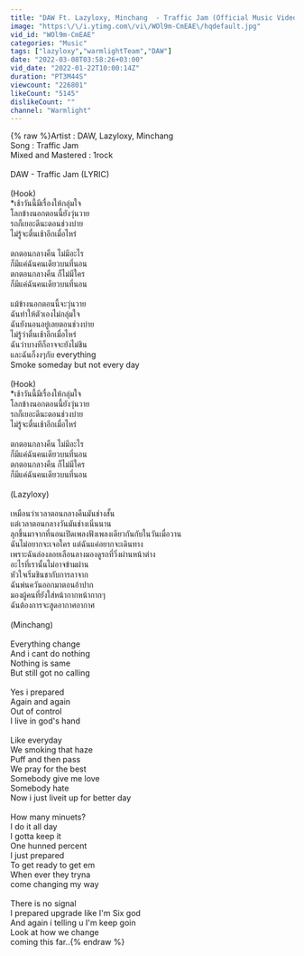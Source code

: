 ```yaml
---
title: "DAW Ft. Lazyloxy, Minchang  - Traffic Jam (Official Music Video)"
image: "https:\/\/i.ytimg.com\/vi\/WOl9m-CmEAE\/hqdefault.jpg"
vid_id: "WOl9m-CmEAE"
categories: "Music"
tags: ["lazyloxy","warmlightTeam","DAW"]
date: "2022-03-08T03:58:26+03:00"
vid_date: "2022-01-22T10:00:14Z"
duration: "PT3M44S"
viewcount: "226801"
likeCount: "5145"
dislikeCount: ""
channel: "Warmlight"
---
```

{% raw %}Artist : DAW, Lazyloxy, Minchang<br />Song : Traffic Jam<br />Mixed and Mastered : 1rock<br /><br />DAW  - Traffic Jam  (LYRIC) <br /><br />(Hook)<br />*เช้าวันนี้มีเรื่องให้กลุ่มใจ<br />โลกข้างนอกตอนนี้ยังวุ่นวาย<br />รถก็เยอะดีนะตอนช่วงบ่าย<br />ไม่รู้จะตื่นเช้าอีกเมื่อไหร่<br /><br />ตกตอนกลางคืน ไม่มีอะไร<br />ก็มีแค่ฉันคนเดียวบนที่นอน<br />ตกตอนกลางคืน ก็ไม่มีใคร<br />ก็มีแค่ฉันคนเดียวบนที่นอน<br /><br />แม้ข้างนอกตอนนี้จะวุ่นวาย<br />ฉันทำให้ตัวเองไม่กลุ่มใจ<br />ฉันยังนอนอยู่เลยตอนช่วงบ่าย<br />ไม่รู้ว่าตื่นเช้าอีกเมื่อไหร่<br />ฉันว่าบางทีก็อาจจะยังไม่ชิน<br />และฉันก็งงๆกับ everything <br />Smoke someday but not every day <br /><br />(Hook)<br />*เช้าวันนี้มีเรื่องให้กลุ่มใจ<br />โลกข้างนอกตอนนี้ยังวุ่นวาย<br />รถก็เยอะดีนะตอนช่วงบ่าย<br />ไม่รู้จะตื่นเช้าอีกเมื่อไหร่<br /><br />ตกตอนกลางคืน ไม่มีอะไร<br />ก็มีแค่ฉันคนเดียวบนที่นอน<br />ตกตอนกลางคืน ก็ไม่มีใคร<br />ก็มีแค่ฉันคนเดียวบนที่นอน<br /><br />(Lazyloxy)<br /><br />เหมือนว่าเวลาตอนกลางคืนมันช่างสั้น<br />แต่เวลาตอนกลางวันมันช่างเนิ่นนาน<br />ลุกขึ้นมาจากที่นอนเปิดเพลงฟังเพลงเดียวกันกับในวันเมื่อวาน<br />ฉันไม่อยากจะเจอใคร แต่ฉันแค่อยากจะเดินทาง<br />เพราะฉันล่องลอยเลือนลางมองดูรถที่วิ่งผ่านหน้าต่าง<br />อะไรที่เรานั้นไม่อาจข้ามผ่าน<br />หัวใจเริ่มชินชากับการลาจาก<br />ฉันพ่นควันออกมาตอนอ้าปาก<br />มองผู้คนที่ยังใส่หน้ากากหน้ากากๆ<br />ฉันต้องการจะสูดอากาศอากาศ<br /><br />(Minchang)<br /><br />Everything change<br />And i cant do nothing<br />Nothing is same<br />But still got no calling<br /><br />Yes i prepared<br />Again and again<br />Out of control<br />I live in god's hand<br /><br />Like everyday<br />We smoking that haze<br />Puff and then pass<br />We pray for the best<br />Somebody give me love <br />Somebody hate<br />Now i just liveit up for better day<br /><br />How many minuets?<br />I do it all day<br />I gotta keep it<br />One hunned percent<br />I just prepared <br />To get ready to get em <br />When ever they tryna <br />come changing my way<br /><br />There is no signal<br />I prepared upgrade like I'm Six god<br />And again i telling u I'm keep goin<br />Look at how we change <br />coming this far..{% endraw %}
